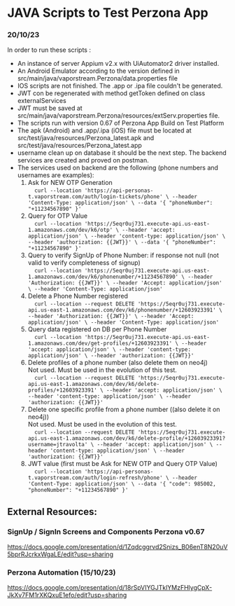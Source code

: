 ﻿# JAVA Scripts to Test Perzona App

### 20/10/23
In order to run these scripts :
- An instance of server Appium v2.x with UiAutomator2 driver installed.
- An Android Emulator according to the version defined in src/main/java/vaporstream.Perzona/data.properties file
- IOS scripts are not finished. The .app or .ipa file couldn't be generated.
- JWT con be regenerated with method getToken defined on class externalServices
- JWT must be saved at src/main/java/vaporstream.Perzona/resources/extServ.properties file. 
- The scripts run with version 0.67 of Perzona App Build on Test Platform
- The apk (Android) and .app/.ipa (iOS) file must be located at src/test/java/resources/Perzona_latest.apk and src/test/java/resources/Perzona_latest.app
- username clean up on database it should be the next step. The backend services are created and proved on postman. 
- The services used on backend are the following (phone numbers and usernames are examples):
  1. Ask for NEW OTP Generation <br>
`  curl --location 'https://api-personas-t.vaporstream.com/auth/login-tickets/phone' \
  --header 'Content-Type: application/json' \
  --data '{
  "phoneNumber": "+11234567890"
  }'`
  2. Query for OTP Value <br>
`  curl --location 'https://5eqr0uj731.execute-api.us-east-1.amazonaws.com/dev/k6/otp' \
  --header 'accept: application/json' \
  --header 'content-type: application/json' \
  --header 'authorization: {{JWT}}' \
  --data '{
  "phoneNumber": "+11234567890"
  }'`
  3. Query to verify SignUp of Phone Number: if response not null (not valid to verify completeness of signup)<br>
`  curl --location 'https://5eqr0uj731.execute-api.us-east-1.amazonaws.com/dev/k6/phonenumber/+11234567890' \
  --header 'Authorization: {{JWT}}' \
  --header 'Accept: application/json' \
  --header 'Content-Type: application/json'`
  4. Delete a Phone Number registered<br>
`  curl --location --request DELETE 'https://5eqr0uj731.execute-api.us-east-1.amazonaws.com/dev/k6/phonenumber/+12603923391' \
  --header 'Authorization: {{JWT}}' \
  --header 'Accept: application/json' \
  --header 'Content-Type: application/json'`
  5. Query data registered on DB per Phone Number<br>
`  curl --location 'https://5eqr0uj731.execute-api.us-east-1.amazonaws.com/dev/get-profiles/+12603923391' \
  --header 'accept: application/json' \
  --header 'content-type: application/json' \
  --header 'authorization: {{JWT}}'`
  6. Delete profiles of a phone number (also delete them on neo4j)<br>
  Not used. Must be used in the evolution of this test.<br>
`  curl --location --request DELETE 'https://5eqr0uj731.execute-api.us-east-1.amazonaws.com/dev/k6/delete-profiles/+12603923391' \
  --header 'accept: application/json' \
  --header 'content-type: application/json' \
  --header 'authorization: {{JWT}}'`
  7. Delete one specific profile from a phone number ((also delete it on neo4j))<br>
  Not used. Must be used in the evolution of this test.<br>
`  curl --location --request DELETE 'https://5eqr0uj731.execute-api.us-east-1.amazonaws.com/dev/k6/delete-profile/+12603923391?username=jtravolta' \
  --header 'accept: application/json' \
  --header 'content-type: application/json' \
  --header 'authorization: {{JWT}}'`
  8. JWT value (first must be Ask for NEW OTP and Query OTP Value)<br>
`  curl --location 'https://api-personas-t.vaporstream.com/auth/login-refresh/phone' \
  --header 'Content-Type: application/json' \
  --data '{
  "code": 985002,
  "phoneNumber": "+11234567890"
  }'`

## External Resources:
### SignUp / SignIn Screens and Components Perzona v0.67
https://docs.google.com/presentation/d/1Zqdcggrvd2Snizs_B06enT8N20uV5bprRJcrkxWgaLE/edit?usp=sharing
### Perzona Automation (15/10/23)
https://docs.google.com/presentation/d/18rSpVIYGJTklYMzFHlygCpX-JkXv7FM1rXKQxuE1efo/edit?usp=sharing
